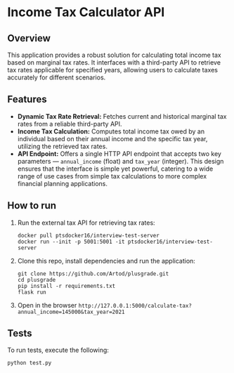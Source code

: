 # Income Tax Calculator API

## Overview
This application provides a robust solution for calculating total income tax based on marginal tax rates. It interfaces with a third-party API to retrieve tax rates applicable for specified years, allowing users to calculate taxes accurately for different scenarios.

## Features
- **Dynamic Tax Rate Retrieval:** Fetches current and historical marginal tax rates from a reliable third-party API.
- **Income Tax Calculation:** Computes total income tax owed by an individual based on their annual income and the specific tax year, utilizing the retrieved tax rates.
- **API Endpoint:** Offers a single HTTP API endpoint that accepts two key parameters — `annual_income` (float) and `tax_year` (integer). This design ensures that the interface is simple yet powerful, catering to a wide range of use cases from simple tax calculations to more complex financial planning applications.

## How to run
1. Run the external tax API for retrieving tax rates:
    ```
    docker pull ptsdocker16/interview-test-server
    docker run --init -p 5001:5001 -it ptsdocker16/interview-test-server
    ```

1. Clone this repo, install dependencies and run the application:
    ```
    git clone https://github.com/Artod/plusgrade.git
    cd plusgrade
    pip install -r requirements.txt
    flask run
    ```

1. Open in the browser `http://127.0.0.1:5000/calculate-tax?annual_income=145000&tax_year=2021`


## Tests
To run tests, execute the following:
```
python test.py
```